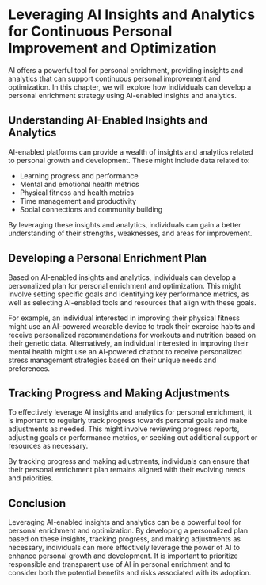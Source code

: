 Leveraging AI Insights and Analytics for Continuous Personal Improvement and Optimization
==========================================================================================================================================

AI offers a powerful tool for personal enrichment, providing insights and analytics that can support continuous personal improvement and optimization. In this chapter, we will explore how individuals can develop a personal enrichment strategy using AI-enabled insights and analytics.

Understanding AI-Enabled Insights and Analytics
-----------------------------------------------

AI-enabled platforms can provide a wealth of insights and analytics related to personal growth and development. These might include data related to:

* Learning progress and performance
* Mental and emotional health metrics
* Physical fitness and health metrics
* Time management and productivity
* Social connections and community building

By leveraging these insights and analytics, individuals can gain a better understanding of their strengths, weaknesses, and areas for improvement.

Developing a Personal Enrichment Plan
-------------------------------------

Based on AI-enabled insights and analytics, individuals can develop a personalized plan for personal enrichment and optimization. This might involve setting specific goals and identifying key performance metrics, as well as selecting AI-enabled tools and resources that align with these goals.

For example, an individual interested in improving their physical fitness might use an AI-powered wearable device to track their exercise habits and receive personalized recommendations for workouts and nutrition based on their genetic data. Alternatively, an individual interested in improving their mental health might use an AI-powered chatbot to receive personalized stress management strategies based on their unique needs and preferences.

Tracking Progress and Making Adjustments
----------------------------------------

To effectively leverage AI insights and analytics for personal enrichment, it is important to regularly track progress towards personal goals and make adjustments as needed. This might involve reviewing progress reports, adjusting goals or performance metrics, or seeking out additional support or resources as necessary.

By tracking progress and making adjustments, individuals can ensure that their personal enrichment plan remains aligned with their evolving needs and priorities.

Conclusion
----------

Leveraging AI-enabled insights and analytics can be a powerful tool for personal enrichment and optimization. By developing a personalized plan based on these insights, tracking progress, and making adjustments as necessary, individuals can more effectively leverage the power of AI to enhance personal growth and development. It is important to prioritize responsible and transparent use of AI in personal enrichment and to consider both the potential benefits and risks associated with its adoption.
